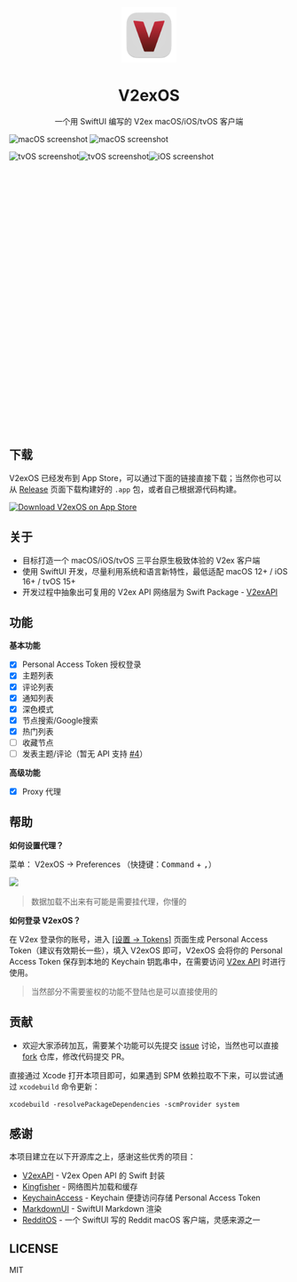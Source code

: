 <p align="center">
  <a href="https://apps.apple.com/cn/app/v2exos/id6443544914?mt=12">
    <img src="/V2exOS/Assets.xcassets/AppIcon.appiconset/icon_256.png" alt="V2exOS" title="V2exOS" width="100" />
  </a>
  <h1 align="center">V2exOS</h1>
  <div align="center">一个用 SwiftUI 编写的 V2ex macOS/iOS/tvOS 客户端</div>
</p>

![macOS screenshot](https://user-images.githubusercontent.com/2088605/192312063-def16466-052b-457a-9b4c-856b2afb3a42.png#gh-dark-mode-only)
![macOS screenshot](https://user-images.githubusercontent.com/2088605/192312051-9ec1e43d-4aee-46fb-a61f-fd865e35fca4.png#gh-light-mode-only)

<div style="display: flex">
  <img src="https://user-images.githubusercontent.com/2088605/219903872-311b54cb-59fd-4568-b057-469cd6ebee93.png" height="500" alt="tvOS screenshot" />
  <img src="https://user-images.githubusercontent.com/2088605/219903934-8fddee2e-51d5-493a-b01d-38a4a55970a1.png#gh-dark-mode-only" height="500" alt="tvOS screenshot" />
  <img src="https://user-images.githubusercontent.com/2088605/219903581-ce11de4b-c0d9-4843-844a-afd21d3f6993.png#gh-light-mode-only" height="500" alt="iOS screenshot" />
</div>




## 下载

V2exOS 已经发布到 App Store，可以通过下面的链接直接下载；当然你也可以从 [Release](https://github.com/isaced/V2exOS/releases) 页面下载构建好的 `.app` 包，或者自己根据源代码构建。

<a href="https://apps.apple.com/cn/app/v2exos/id6443544914?mt=12">
  <img src="https://tools.applemediaservices.com/api/badges/download-on-the-mac-app-store/white/en-US" alt="Download V2exOS on App Store" height="40" />
</a>

## 关于

- 目标打造一个 macOS/iOS/tvOS 三平台原生极致体验的 V2ex 客户端
- 使用 SwiftUI 开发，尽量利用系统和语言新特性，最低适配 macOS 12+ / iOS 16+ / tvOS 15+
- 开发过程中抽象出可复用的 V2ex API 网络层为 Swift Package - [V2exAPI](https://github.com/isaced/V2exAPI)

## 功能

**基本功能**

- [x] Personal Access Token 授权登录
- [x] 主题列表
- [x] 评论列表
- [x] 通知列表
- [x] 深色模式
- [x] 节点搜索/Google搜索
- [x] 热门列表
- [ ] 收藏节点
- [ ] 发表主题/评论（暂无 API 支持 [#4](https://github.com/isaced/V2exOS/issues/4)）

**高级功能**

- [x] Proxy 代理

## 帮助

**如何设置代理？**

菜单： V2exOS -> Preferences （快捷键：<kbd>Command</kbd> + <kbd>,</kbd>）

<img src="https://user-images.githubusercontent.com/2088605/193294617-e027d1da-8bd7-44f4-9ade-11f2cf807d81.png" width="450">

> 数据加载不出来有可能是需要挂代理，你懂的

**如何登录 V2exOS？**

在 V2ex 登录你的账号，进入 [[设置 -> Tokens]](https://v2ex.com/settings/tokens) 页面生成 Personal Access Token（建议有效期长一些），填入 V2exOS 即可，V2exOS 会将你的 Personal Access Token 保存到本地的 Keychain 钥匙串中，在需要访问 [V2ex API](https://v2ex.com/help/api) 时进行使用。

> 当然部分不需要鉴权的功能不登陆也是可以直接使用的

## 贡献

- 欢迎大家添砖加瓦，需要某个功能可以先提交 [issue](https://github.com/isaced/V2exOS/issues) 讨论，当然也可以直接 [fork](https://github.com/isaced/V2exOS/fork) 仓库，修改代码提交 PR。

直接通过 Xcode 打开本项目即可，如果遇到 SPM 依赖拉取不下来，可以尝试通过 `xcodebuild` 命令更新：

```shell
xcodebuild -resolvePackageDependencies -scmProvider system
```

## 感谢

本项目建立在以下开源库之上，感谢这些优秀的项目：

- [V2exAPI](https://github.com/isaced/V2exAPI) - V2ex Open API 的 Swift 封装
- [Kingfisher](https://github.com/onevcat/Kingfisher) - 网络图片加载和缓存
- [KeychainAccess](https://github.com/kishikawakatsumi/KeychainAccess) - Keychain 便捷访问存储 Personal Access Token
- [MarkdownUI](https://github.com/gonzalezreal/MarkdownUI) - SwiftUI Markdown 渲染
- [RedditOS](https://github.com/Dimillian/RedditOS) - 一个 SwiftUI 写的 Reddit macOS 客户端，灵感来源之一

## LICENSE

MIT
